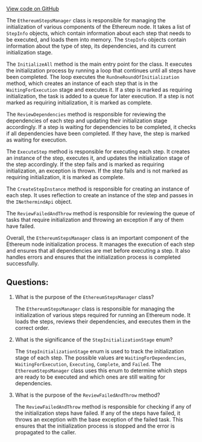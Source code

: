 [View code on GitHub](https://github.com/nethermindeth/nethermind/Nethermind.Init/Steps/EthereumStepsManager.cs)

The `EthereumStepsManager` class is responsible for managing the initialization of various components of the Ethereum node. It takes a list of `StepInfo` objects, which contain information about each step that needs to be executed, and loads them into memory. The `StepInfo` objects contain information about the type of step, its dependencies, and its current initialization stage.

The `InitializeAll` method is the main entry point for the class. It executes the initialization process by running a loop that continues until all steps have been completed. The loop executes the `RunOneRoundOfInitialization` method, which creates an instance of each step that is in the `WaitingForExecution` stage and executes it. If a step is marked as requiring initialization, the task is added to a queue for later execution. If a step is not marked as requiring initialization, it is marked as complete.

The `ReviewDependencies` method is responsible for reviewing the dependencies of each step and updating their initialization stage accordingly. If a step is waiting for dependencies to be completed, it checks if all dependencies have been completed. If they have, the step is marked as waiting for execution.

The `ExecuteStep` method is responsible for executing each step. It creates an instance of the step, executes it, and updates the initialization stage of the step accordingly. If the step fails and is marked as requiring initialization, an exception is thrown. If the step fails and is not marked as requiring initialization, it is marked as complete.

The `CreateStepInstance` method is responsible for creating an instance of each step. It uses reflection to create an instance of the step and passes in the `INethermindApi` object.

The `ReviewFailedAndThrow` method is responsible for reviewing the queue of tasks that require initialization and throwing an exception if any of them have failed.

Overall, the `EthereumStepsManager` class is an important component of the Ethereum node initialization process. It manages the execution of each step and ensures that all dependencies are met before executing a step. It also handles errors and ensures that the initialization process is completed successfully.
## Questions: 
 1. What is the purpose of the `EthereumStepsManager` class?
    
    The `EthereumStepsManager` class is responsible for managing the initialization of various steps required for running an Ethereum node. It loads the steps, reviews their dependencies, and executes them in the correct order.

2. What is the significance of the `StepInitializationStage` enum?
    
    The `StepInitializationStage` enum is used to track the initialization stage of each step. The possible values are `WaitingForDependencies`, `WaitingForExecution`, `Executing`, `Complete`, and `Failed`. The `EthereumStepsManager` class uses this enum to determine which steps are ready to be executed and which ones are still waiting for dependencies.

3. What is the purpose of the `ReviewFailedAndThrow` method?
    
    The `ReviewFailedAndThrow` method is responsible for checking if any of the initialization steps have failed. If any of the steps have failed, it throws an exception with the base exception of the failed task. This ensures that the initialization process is stopped and the error is propagated to the caller.